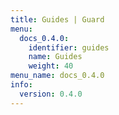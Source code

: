 ```yaml
---
title: Guides | Guard
menu:
  docs_0.4.0:
    identifier: guides
    name: Guides
    weight: 40
menu_name: docs_0.4.0
info:
  version: 0.4.0
---
```


